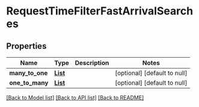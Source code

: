 # RequestTimeFilterFastArrivalSearches
## Properties

Name | Type | Description | Notes
------------ | ------------- | ------------- | -------------
**many\_to\_one** | [**List**](RequestTimeFilterFastArrivalManyToOneSearch.md) |  | [optional] [default to null]
**one\_to\_many** | [**List**](RequestTimeFilterFastArrivalOneToManySearch.md) |  | [optional] [default to null]

[[Back to Model list]](../README.md#documentation-for-models) [[Back to API list]](../README.md#documentation-for-api-endpoints) [[Back to README]](../README.md)

